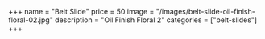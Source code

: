 +++
name = "Belt Slide"
price = 50
image = "/images/belt-slide-oil-finish-floral-02.jpg"
description = "Oil Finish Floral 2"
categories = ["belt-slides"]
+++
